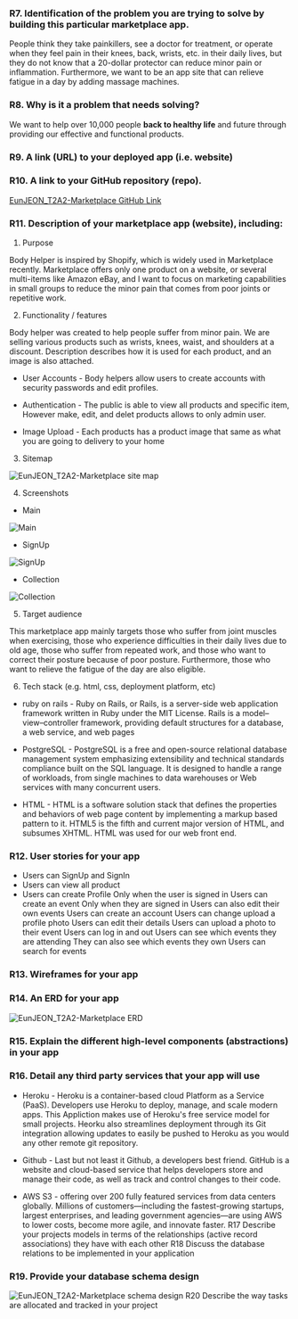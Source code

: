 ### R7. Identification of the problem you are trying to solve by building this particular marketplace app.

People think they take painkillers, see a doctor for treatment, or operate when they feel pain in their knees, back, wrists, etc. in their daily lives, but they do not know that a 20-dollar protector can reduce minor pain or inflammation. Furthermore, we want to be an app site that can relieve fatigue in a day by adding massage machines.

### R8. Why is it a problem that needs solving?

We want to help over 10,000 people **back to healthy life** and future through providing our effective and functional products. 

### R9. A link (URL) to your deployed app (i.e. website)


### R10. A link to your GitHub repository (repo).

[EunJEON_T2A2-Marketplace GitHub Link](https://github.com/eunbiggabi/EunJEON_T2A2)

### R11. Description of your marketplace app (website), including:

1. Purpose

Body Helper is inspired by Shopify, which is widely used in Marketplace recently. Marketplace offers only one product on a website, or several multi-items like Amazon eBay, and I want to focus on marketing capabilities in small groups to reduce the minor pain that comes from poor joints or repetitive work.


2. Functionality / features

Body helper was created to help people suffer from minor pain. We are selling various products such as wrists, knees, waist, and shoulders at a discount. Description describes how it is used for each product, and an image is also attached.

- User Accounts - Body helpers allow users to create accounts with security passwords and edit profiles.

- Authentication - The public is able to view all products and specific item, However make, edit, and delet products allows to only admin user. 

- Image Upload - Each products has a product image that same as what you are going to delivery to your home  

3. Sitemap

![EunJEON_T2A2-Marketplace site map](https://i.imgur.com/hgqA0JD.png)

4. Screenshots
- Main

![Main](https://i.imgur.com/mIw8wBK.png)

- SignUp

![SignUp](https://i.imgur.com/5n4LEAJ.png)

- Collection

![Collection](https://i.imgur.com/zjTWfME.png)


5. Target audience

This marketplace app mainly targets those who suffer from joint muscles when exercising, those who experience difficulties in their daily lives due to old age, those who suffer from repeated work, and those who want to correct their posture because of poor posture. Furthermore, those who want to relieve the fatigue of the day are also eligible.

6. Tech stack (e.g. html, css, deployment platform, etc)

- ruby on rails - Ruby on Rails, or Rails, is a server-side web application framework written in Ruby under the MIT License. Rails is a model–view–controller framework, providing default structures for a database, a web service, and web pages

- PostgreSQL - PostgreSQL is a free and open-source relational database management system emphasizing extensibility and technical standards compliance built on the SQL language. It is designed to handle a range of workloads, from single machines to data warehouses or Web services with many concurrent users.

- HTML - HTML is a software solution stack that defines the properties and behaviors of web page content by implementing a markup based pattern to it. HTML5 is the fifth and current major version of HTML, and subsumes XHTML. HTML was used for our web front end.



### R12. User stories for your app

- Users can SignUp and SignIn
- Users can view all product
- Users can create Profile
Only when the user is signed in
Users can create an event
Only when they are signed in
Users can also edit their own events
Users can create an account
Users can change upload a profile photo
Users can edit their details
Users can upload a photo to their event
Users can log in and out
Users can see which events they are attending
They can also see which events they own
Users can search for events
### R13. Wireframes for your app

### R14. An ERD for your app

![EunJEON_T2A2-Marketplace ERD](https://i.imgur.com/oZkhXrZ.png)


### R15. Explain the different high-level components (abstractions) in your app


### R16. Detail any third party services that your app will use  

- Heroku - Heroku is a container-based cloud Platform as a Service (PaaS). Developers use Heroku to deploy, manage, and scale modern apps. This Appliction makes use of Heroku's free service model for small projects. Heorku also streamlines deployment through its Git integration allowing updates to easily be pushed to Heroku as you would any other remote git repository.

- Github - Last but not least it Github, a developers best friend. GitHub is a website and cloud-based service that helps developers store and manage their code, as well as track and control changes to their code.

- AWS S3 - offering over 200 fully featured services from data centers globally. Millions of customers—including the fastest-growing startups, largest enterprises, and leading government agencies—are using AWS to lower costs, become more agile, and innovate faster.
R17	Describe your projects models in terms of the relationships (active record associations) they have with each other
R18	Discuss the database relations to be implemented in your application
### R19. Provide your database schema design

![EunJEON_T2A2-Marketplace schema design](https://i.imgur.com/oZkhXrZ.png)
R20	Describe the way tasks are allocated and tracked in your project




